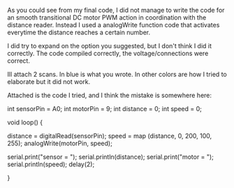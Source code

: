 As you could see from my final code, I did not manage to write the code for an smooth transitional DC motor PWM action in coordination with the distance reader.
Instead I used a analogWrite function code that activates everytime the distance reaches a certain number.

I did try to expand on the option you suggested, but I don't think I did it correctly.
The code compiled correctly, the voltage/connections were correct.

Ill attach 2 scans. In blue is what you wrote. In other colors are how I tried to elaborate but it did not work.



Attached is the code I tried, and I think the mistake is somewhere here:


int sensorPin = A0;
int motorPin = 9;
int distance = 0;
int speed = 0;


void loop() {

distance = digitalRead(sensorPin);
speed = map (distance, 0, 200, 100, 255);
analogWrite(motorPin, speed);

serial.print("sensor = ");
serial.println(distance);
serial.print("motor = ");
serial.println(speed);
delay(2);

}
